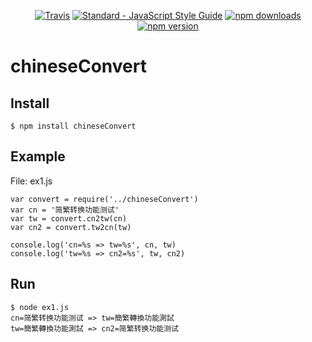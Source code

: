 <p align="center">
  <a href="https://travis-ci.org/ccckmit/chineseConvert"><img src="https://img.shields.io/travis/ccckmit/chineseConvert.svg" alt="Travis"></a>
  <a href="http://standardjs.com"><img src="https://img.shields.io/badge/code_style-standard-brightgreen.svg" alt="Standard - JavaScript Style Guide"></a>
  <a href="https://www.npmjs.com/package/chineseConvert"><img src="https://img.shields.io/npm/dm/chineseConvert.svg" alt="npm downloads"></a>
  <a href="https://www.npmjs.com/package/chineseConvert"><img src="https://img.shields.io/npm/v/chineseConvert.svg" alt="npm version"></a>
</p>

# chineseConvert

## Install

```
$ npm install chineseConvert
```

## Example

File: ex1.js

```
var convert = require('../chineseConvert')
var cn = '简繁转换功能测试'
var tw = convert.cn2tw(cn)
var cn2 = convert.tw2cn(tw)

console.log('cn=%s => tw=%s', cn, tw)
console.log('tw=%s => cn2=%s', tw, cn2)
```

## Run 

```
$ node ex1.js
cn=简繁转换功能测试 => tw=簡繁轉換功能測試
tw=簡繁轉換功能測試 => cn2=简繁转换功能测试
```

